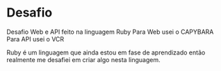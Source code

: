 # Desafio

Desafio Web e API feito na linguagem Ruby 
Para Web usei o CAPYBARA 
Para API usei o VCR 

Ruby é um linguagem que ainda estou em fase de aprendizado então realmente me desafiei em criar algo nesta linguagem.
